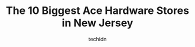 ---
layout: ampstory
image: https://i0.wp.com/www.depkes.org/wp-content/uploads/2023/06/ace-hardware-0-in-new-jersey-1685967954.jpeg?resize=640,853
author: techidn
featured: false
description: Discover the impressive array of Ace Hardware options in New Jersey, where you can find 10 of the largest Ace Hardware establishments in the area. From renowned classics to hidden gems, New 
title: The 10 Biggest Ace Hardware Stores in New Jersey
cover:
   title: The 10 Biggest Ace Hardware Stores in New Jersey
   subtitle: Rickpate
   background: https://www.depkes.org/wp-content/uploads/2023/06/ace-hardware-0-in-new-jersey-1685967954.jpeg

pages: 
 - layout: thirds
   top: <h1>#1 Post Ace Hardware</h1>
   bottom: "<p>Post Ace Hardware is best hardware store !  Ive never met a more friendly and helpful staff. I walked in and was greeted with so many hellos and smiles, the staff made m</p>"
   background: https://www.depkes.org/wp-content/uploads/2023/06/ace-hardware-1-in-new-jersey-1685967955.jpeg
   backgroundblur: true
 - layout: thirds
   top: <h1>#2 Costellos Ace Hardware of North Brunswick</h1>
   bottom: "<p>1345 US-1, North Brunswick Township, NJ 08902, United States</p>"
   background: https://www.depkes.org/wp-content/uploads/2023/06/ace-hardware-2-in-new-jersey-1685967955.jpeg
   cta:
      link: https://www.depkes.org/blog/the-10-biggest-ace-hardware-stores-in-new-jersey/
      text: The 10 Biggest Ace Hardware Stores in New Jersey
 - layout: thirds
   top: <h1>#3 Westmont Ace Hardware</h1>
   bottom: "<p>127 Haddon Ave, Haddon Township, NJ 08108, United States</p>"
   background: https://www.depkes.org/wp-content/uploads/2023/06/ace-hardware-3-in-new-jersey-1685967956.jpeg
   cta:
      link: https://www.depkes.org/blog/the-10-biggest-ace-hardware-stores-in-new-jersey/
      text: The 10 Biggest Ace Hardware Stores in New Jersey
 - layout: thirds
   top: <h1>#4 Smiths Ace Hardware Mercerville</h1>
   bottom: "<p>318 NJ-33, Mercerville, NJ 08619, United States</p>"
   background: https://images.unsplash.com/photo-1552083974-186346191183?ixlib=rb-4.0.3&ixid=MnwxMjA3fDB8MHxwaG90by1wYWdlfHx8fGVufDB8fHx8&auto=format&fit=crop&w=640&h=853&q=80
   cta:
      link: https://www.depkes.org/blog/the-10-biggest-ace-hardware-stores-in-new-jersey/
      text: The 10 Biggest Ace Hardware Stores in New Jersey
 - layout: thirds
   top: <h1>#5 Vineland Ace Hardware</h1>
   bottom: "<p>535 N East Ave, Vineland, NJ 08360, United States</p>"
   background: https://images.unsplash.com/photo-1553949345-eb786bb3f7ba?ixlib=rb-4.0.3&ixid=MnwxMjA3fDB8MHxwaG90by1wYWdlfHx8fGVufDB8fHx8&auto=format&fit=crop&w=640&h=853&q=80
   cta:
      link: https://www.depkes.org/blog/the-10-biggest-ace-hardware-stores-in-new-jersey/
      text: The 10 Biggest Ace Hardware Stores in New Jersey
 - layout: thirds
   top: <h1>#6 Rockys Ace Hardware</h1>
   bottom: "<p>288 NJ-31 S, Washington, NJ 07882, United States</p>"
   background: https://images.unsplash.com/photo-1549241520-425e3dfc01cb?ixlib=rb-4.0.3&ixid=MnwxMjA3fDB8MHxwaG90by1wYWdlfHx8fGVufDB8fHx8&auto=format&fit=crop&w=640&h=853&q=80
   cta:
      link: https://www.depkes.org/blog/the-10-biggest-ace-hardware-stores-in-new-jersey/
      text: The 10 Biggest Ace Hardware Stores in New Jersey
 - layout: thirds
   top: <h1>#7 Ace Hardware</h1>
   bottom: "<p>Ace, 2254 Ocean Heights Ave, Egg Harbor Township, NJ 08234, United States</p>"
   background: https://images.unsplash.com/photo-1515405295579-ba7b45403062?ixlib=rb-4.0.3&ixid=MnwxMjA3fDB8MHxwaG90by1wYWdlfHx8fGVufDB8fHx8&auto=format&fit=crop&w=640&h=853&q=80
   cta:
      link: https://www.depkes.org/blog/the-10-biggest-ace-hardware-stores-in-new-jersey/
      text: The 10 Biggest Ace Hardware Stores in New Jersey
 - layout: thirds
   middle: Continue reading...
   background: https://images.unsplash.com/photo-1533735380053-eb8d0759b24a?ixlib=rb-4.0.3&ixid=MnwxMjA3fDB8MHxwaG90by1wYWdlfHx8fGVufDB8fHx8&auto=format&fit=crop&w=640&h=853&q=80
   cta:
      link: https://www.depkes.org/blog/the-10-biggest-ace-hardware-stores-in-new-jersey/
      text: The 10 Biggest Ace Hardware Stores in New Jersey
      
---